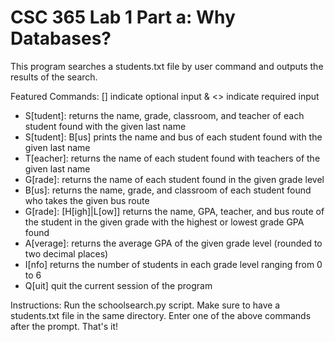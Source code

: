 # CSC 365 Lab 1 Part a: Why Databases?
This program searches a students.txt file by user command and outputs the results of the search.


Featured Commands:
[] indicate optional input & <> indicate required input

- S[tudent]: <lastname>
  returns the name, grade, classroom, and teacher of each student found with the given last name
- S[tudent]: <lastname> B[us]
  prints the name and bus of each student found with the given last name
- T[eacher]: <lastname>
  returns the name of each student found with teachers of the given last name
- G[rade]: <number>
  returns the name of each student found in the given grade level 
- B[us]: <number>
  returns the name, grade, and classroom of each student found who takes the given bus route
- G[rade]: <number> [H[igh]|L[ow]]
  returns the name, GPA, teacher, and bus route of the student in the given grade with the highest or lowest grade GPA found
- A[verage]: <number>
  returns the average GPA of the given grade level (rounded to two decimal places)
- I[nfo]
  returns the number of students in each grade level ranging from 0 to 6
- Q[uit]
  quit the current session of the program


Instructions:
Run the schoolsearch.py script. Make sure to have a students.txt file in the same directory. Enter one of the above commands after the prompt. That's it!
